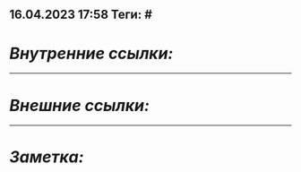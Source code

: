 16.04.2023    17:58
Теги: #
---
# ***Внутренние ссылки:***

---
# ***Внешние ссылки:***

---
# ***Заметка:***

# 